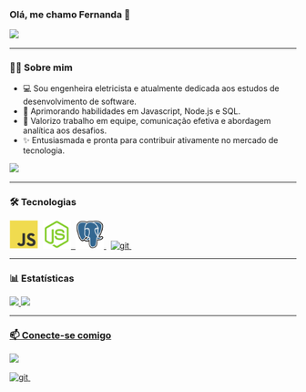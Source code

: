 ### Olá, me chamo Fernanda 👋
  
<img src="https://media1.giphy.com/media/8BESjrO1iYGVLsiWIv/giphy.webp?cid=ecf05e476t2ribheovdf4713vx51mfxsp1yvqch5jit24b3h&ep=v1_gifs_related&rid=giphy.webp&ct=g" width="300">

---

### 👩‍💻 Sobre mim
- 💻 Sou engenheira eletricista e atualmente dedicada aos estudos de desenvolvimento de software.
- 🚀 Aprimorando habilidades em Javascript, Node.js e SQL.
- 💼 Valorizo trabalho em equipe, comunicação efetiva e abordagem analítica aos desafios.
- ✨ Entusiasmada e pronta para contribuir ativamente no mercado de tecnologia.

<img src="https://media1.giphy.com/media/SwImQhtiNA7io/giphy.gif?cid=ecf05e47qnwuh0s95zwmd0jyic5pa20hc8b8wif2b5svhl00&ep=v1_gifs_related&rid=giphy.gif&ct=g" width="400">
  
---

### 🛠️ Tecnologias

<a href="https://developer.mozilla.org/en-US/docs/Web/JavaScript" target="_blank"> <img src="https://raw.githubusercontent.com/devicons/devicon/1119b9f84c0290e0f0b38982099a2bd027a48bf1/icons/javascript/javascript-original.svg" alt="javascript" height="50" width="50"/></a>&nbsp;
<a href="https://nodejs.org/" target="_blank"> <img src="https://github.com/devicons/devicon/blob/master/icons/nodejs/nodejs-original.svg" alt="nodejs" height="50" width="50"/>&nbsp;
<a href="https://www.postgresql.org/" target="_blank"> <img src="https://github.com/devicons/devicon/blob/master/icons/postgresql/postgresql-original.svg" alt="postgresql" height="50" width="50"/> </a>&nbsp;
<a href="https://git-scm.com/" target="_blank"> <img src="https://www.vectorlogo.zone/logos/git-scm/git-scm-icon.svg" alt="git" width="40" height="40"/> </a>&nbsp;

--- 

### 📊 Estatísticas
<div>
  <a href="https://github.com/fcharbel">
  <img height="150em" src="https://github-readme-stats.vercel.app/api?username=fcharbel&show_icons=true&theme=tokyonight&include_all_commits=true&count_private=true"/>
  <img height="150em" src="https://github-readme-stats.vercel.app/api/top-langs/?username=fcharbel&layout=compact&langs_count=16&theme=tokyonight"/>
</div>

---

### 📫 Conecte-se comigo

<img src="https://media0.giphy.com/media/gfl7CKcgs6exW/giphy.gif?cid=ecf05e478iytoihyb3gfpmvtlxrpg0yfxii4gum33my8momm&ep=v1_gifs_search&rid=giphy.gif&ct=g" width="200">

<a href="https://www.linkedin.com/in/fernanda-charbel/" target="_blank"> <img src="https://img.shields.io/badge/LinkedIn-0077B5?style=for-the-badge&logo=linkedin&logoColor=white" alt="git" width="111" height="28"/> </a>&nbsp;




